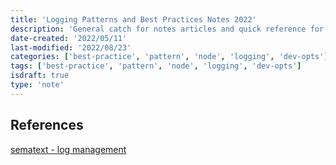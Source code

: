 ```yaml
---
title: 'Logging Patterns and Best Practices Notes 2022'
description: 'General catch for notes articles and quick reference for better logging'
date-created: '2022/05/11'
last-modified: '2022/08/23'
categories: ['best-practice', 'pattern', 'node', 'logging', 'dev-opts']
tags: ['best-practice', 'pattern', 'node', 'logging', 'dev-opts']
isdraft: true
type: 'note'
---
```


## References

[sematext - log management](https://sematext.com/guides/log-management/)
